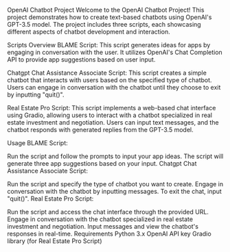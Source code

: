 OpenAI Chatbot Project
Welcome to the OpenAI Chatbot Project! This project demonstrates how to create text-based chatbots using OpenAI's GPT-3.5 model. The project includes three scripts, each showcasing different aspects of chatbot development and interaction.

Scripts Overview
BLAME Script: This script generates ideas for apps by engaging in conversation with the user. It utilizes OpenAI's Chat Completion API to provide app suggestions based on user input.

Chatgpt Chat Assistance Associate Script: This script creates a simple chatbot that interacts with users based on the specified type of chatbot. Users can engage in conversation with the chatbot until they choose to exit by inputting "quit()".

Real Estate Pro Script: This script implements a web-based chat interface using Gradio, allowing users to interact with a chatbot specialized in real estate investment and negotiation. Users can input text messages, and the chatbot responds with generated replies from the GPT-3.5 model.

Usage
BLAME Script:

Run the script and follow the prompts to input your app ideas.
The script will generate three app suggestions based on your input.
Chatgpt Chat Assistance Associate Script:

Run the script and specify the type of chatbot you want to create.
Engage in conversation with the chatbot by inputting messages.
To exit the chat, input "quit()".
Real Estate Pro Script:

Run the script and access the chat interface through the provided URL.
Engage in conversation with the chatbot specialized in real estate investment and negotiation.
Input messages and view the chatbot's responses in real-time.
Requirements
Python 3.x
OpenAI API key
Gradio library (for Real Estate Pro Script)


